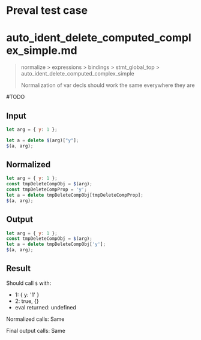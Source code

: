 # Preval test case

# auto_ident_delete_computed_complex_simple.md

> normalize > expressions > bindings > stmt_global_top > auto_ident_delete_computed_complex_simple
>
> Normalization of var decls should work the same everywhere they are

#TODO

## Input

`````js filename=intro
let arg = { y: 1 };

let a = delete $(arg)["y"];
$(a, arg);
`````

## Normalized

`````js filename=intro
let arg = { y: 1 };
const tmpDeleteCompObj = $(arg);
const tmpDeleteCompProp = 'y';
let a = delete tmpDeleteCompObj[tmpDeleteCompProp];
$(a, arg);
`````

## Output

`````js filename=intro
let arg = { y: 1 };
const tmpDeleteCompObj = $(arg);
let a = delete tmpDeleteCompObj['y'];
$(a, arg);
`````

## Result

Should call `$` with:
 - 1: { y: '1' }
 - 2: true, {}
 - eval returned: undefined

Normalized calls: Same

Final output calls: Same
